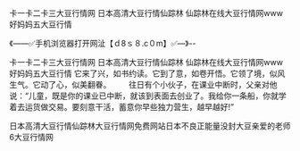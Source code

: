 卡一卡二卡三大豆行情网
日本高清大豆行情仙踪林
仙踪林在线大豆行情网www
好妈妈五大豆行情


《——✅手机浏览器打开网沚【ｄ8ｓ８.c０m】✅—》--

卡一卡二卡三大豆行情网
日本高清大豆行情仙踪林
仙踪林在线大豆行情网www
好妈妈五大豆行情
它来了兴，如书约读。它到了意，如卷开悟。它领了境，似风生气。它动了心，似美翻眷。
　　往日有个小伙子，在课业中断时，父亲对他说：“儿童，既是你的课业已中断，就该到表面去创业了。我给你一条船，你就学着去运货做交易。要刻意干活，蓄意你早些独力营生，越早越好!”





日本高清大豆行情仙踪林大豆行情网免费网站日本不良正能量没封大豆亲爱的老师6大豆行情网
